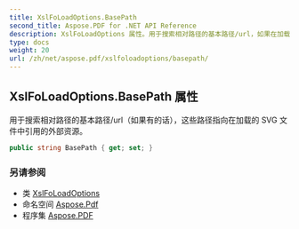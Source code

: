 ```yaml
---
title: XslFoLoadOptions.BasePath
second_title: Aspose.PDF for .NET API Reference
description: XslFoLoadOptions 属性。用于搜索相对路径的基本路径/url，如果在加载的 SVG 文件中引用了任何外部资源
type: docs
weight: 20
url: /zh/net/aspose.pdf/xslfoloadoptions/basepath/
---
```

## XslFoLoadOptions.BasePath 属性

用于搜索相对路径的基本路径/url（如果有的话），这些路径指向在加载的 SVG 文件中引用的外部资源。

```csharp
public string BasePath { get; set; }
```

### 另请参阅

* 类 [XslFoLoadOptions](../)
* 命名空间 [Aspose.Pdf](../../../aspose.pdf/)
* 程序集 [Aspose.PDF](../../../)